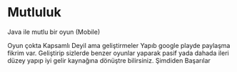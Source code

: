 # Mutluluk
Java ile mutlu bir oyun (Mobile)

Oyun çokta Kapsamlı Deyil ama geliştirmeler Yapıb google playde paylaşma fikrim var.
Geliştirip sizlerde benzer oyunlar yaparak pasif yada dahada ileri düzey yapıp iyi gelir kaynağına dönüştre bilirsiniz.
Şimdiden Başarılar

